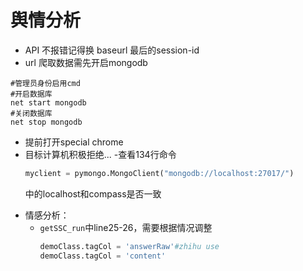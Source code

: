 # 舆情分析
* API 不报错记得换 baseurl 最后的session-id
* url 爬取数据需先开启mongodb

```
#管理员身份启用cmd
#开启数据库
net start mongodb
#关闭数据库
net stop mongodb
```
- 提前打开special chrome
- 目标计算机积极拒绝...
  -查看134行命令
  ``` python
  myclient = pymongo.MongoClient("mongodb://localhost:27017/")
  ```
  中的localhost和compass是否一致
* 情感分析：
  - ```getSSC_run```中line25-26，需要根据情况调整
    ```python
    demoClass.tagCol = 'answerRaw'#zhihu use
    demoClass.tagCol = 'content'
    ```
    
